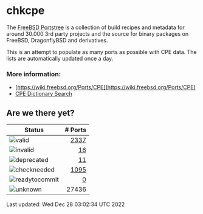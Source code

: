 # chkcpe

The [FreeBSD Portstree](https://cgit.freebsd.org/ports) is a collection of build recipes
and metadata for around 30.000 3rd party projects and the source for binary packages on
FreeBSD, DragonflyBSD and derivatives.

This is an attempt to populate as many ports as possible with CPE data. The lists are
automatically updated once a day.

### More information:
* [https://wiki.freebsd.org/Ports/CPE](https://wiki.freebsd.org/Ports/CPE)
* [CPE Dictionary Search](http://web.nvd.nist.gov/view/cpe/search)


## Are we there yet?

| Status                                                              | # Ports                                                                |
| --------------------------------------------------------------------| ---------------------------------------------------------------------: |
| ![valid](https://img.shields.io/badge/valid-brightgreen)            | [2337](https://github.com/decke/chkcpe/wiki/valid)                 |
| ![invalid](https://img.shields.io/badge/invalid-red)                | [16](https://github.com/decke/chkcpe/wiki/invalid)             |
| ![deprecated](https://img.shields.io/badge/deprecated-red)          | [11](https://github.com/decke/chkcpe/wiki/deprecated)       |
| ![checkneeded](https://img.shields.io/badge/checkneeded-orange)     | [1095](https://github.com/decke/chkcpe/wiki/checkneeded)     |
| ![readytocommit](https://img.shields.io/badge/readytocommit-orange) | [0](https://github.com/decke/chkcpe/wiki/readytocommit) |
| ![unknown](https://img.shields.io/badge/unknown-grey)               | 27436 | |

Last updated: Wed Dec 28 03:02:34 UTC 2022
